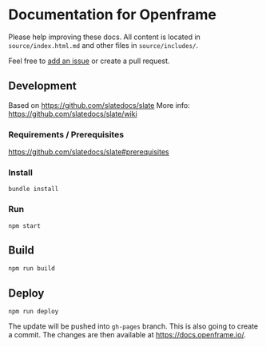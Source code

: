 # Documentation for Openframe

Please help improving these docs. All content is located in `source/index.html.md` and other files in `source/includes/`.

Feel free to [add an issue](https://github.com/OpenframeProject/Openframe-Docs/issues) or create a pull request.

## Development

Based on https://github.com/slatedocs/slate
More info: https://github.com/slatedocs/slate/wiki

### Requirements / Prerequisites

https://github.com/slatedocs/slate#prerequisites

### Install

`bundle install`

### Run

`npm start`

## Build

`npm run build`

## Deploy

`npm run deploy`

The update will be pushed into `gh-pages` branch. This is also going to create a commit. The changes are then available at https://docs.openframe.io/.